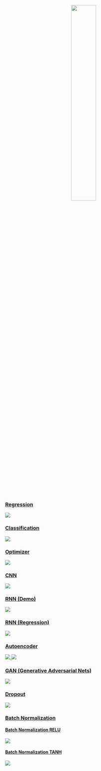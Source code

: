 <p align="center">
    <a href="PyTorch-logo.png" target="_blank">
        <img width="40%" src="PyTorch-logo.png" style="max-width:100%;">
    </a>
</p>

### [Regression](regression.py)

<a href="regression.py">
    <img class="course-image" src="Regression.gif">
</a>

### [Classification](classification.py)

<a href="classification.py">
    <img class="course-image" src="classification.gif">
</a>

### [Optimizer](optimizer.py)

<a href="optimizer.py">
    <img class="course-image" src="Loss_curves_optimizers.png">
</a>

### [CNN](CNN.py)

<a href="CNN.py">
    <img class="course-image" src="CNN_MNIST.png">
</a>

### [RNN (Demo)](RNN_demo.py)

<a href="RNN_demo.py">
    <img class="course-image" src="RNN_demo.png">
</a>

### [RNN (Regression)](RNN_Regression.py)

<a href="RNN_Regression.py">
    <img class="course-image" src="RNN_Regression.gif">
</a>

### [Autoencoder](autoencoder.py)

<a href="autoencoder.py">
    <img class="course-image" src="autoencoder_training.gif">
    <img class="course-image" src="3-dimension-MNIST.png">
</a>

### [GAN (Generative Adversarial Nets)](GAN.py)

<a href="GAN.py">
    <img class="course-image" src="GAN.gif">
</a>

### [Dropout](dropout.py)

<a href="dropout.py">
    <img class="course-image" src="dropout.gif">
</a>

### [Batch Normalization](Batch_Normalization.py)
#### [Batch Normalization RELU](Batch_Normalization.py)
<a href="Batch_Normalization.py">
    <img class="course-image" src="Batch_Normalization_relu.gif">
</a>

#### [Batch Normalization TANH](Batch_Normalization.py)
<a href="Batch_Normalization.py">
    <img class="course-image" src="Batch_Normalization_tanh.gif">
</a>
